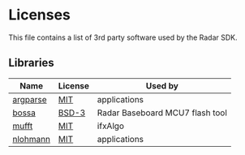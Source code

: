 # Licenses

This file contains a list of 3rd party software used by the Radar SDK.

## Libraries

| Name                                          | License                                                          | Used by                         |
|-----------------------------------------------|------------------------------------------------------------------|---------------------------------|
| [argparse](https://github.com/cofyc/argparse) | [MIT](https://github.com/cofyc/argparse/blob/master/LICENSE)     | applications                    |
| [bossa](https://github.com/shumatech/BOSSA)   | [BSD-3](https://github.com/shumatech/BOSSA/blob/master/LICENSE)  | Radar Baseboard MCU7 flash tool |
| [mufft](https://github.com/Themaister/muFFT)  | [MIT](https://github.com/Themaister/muFFT/blob/master/COPYING)   | ifxAlgo                         |
| [nlohmann](https://github.com/nlohmann/json)  | [MIT](https://github.com/nlohmann/json/blob/develop/LICENSE.MIT) | applications                    |
